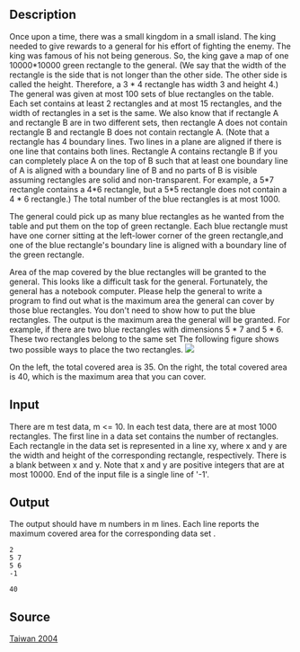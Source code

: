 <h2>Description</h2><p>Once upon a time, there was a small kingdom in a small island. The king needed to give rewards to a general for his effort of fighting the enemy. The king was famous of his not being generous. So, the king gave a map of one 10000*10000 green rectangle to the general. (We say that the width of the rectangle is the side that is not longer than the other side. The other side is called the height. Therefore, a 3 * 4 rectangle has width 3 and height 4.) The general was given at most 100 sets of blue rectangles on the table. Each set contains at least 2 rectangles and at most 15 rectangles, and the width of rectangles in a set is the same. We also know that if rectangle A and rectangle B are in two different sets, then rectangle A does not contain rectangle B and rectangle B does not contain rectangle A. (Note that a rectangle has 4 boundary lines. Two lines in a plane are aligned if there is one line that contains both lines. Rectangle A contains rectangle B if you can completely place A on the top of B such that at least one boundary line of A is aligned with a boundary line of B and no parts of B is visible assuming rectangles are solid and non-transparent. For example, a 5*7 rectangle contains a 4*6 rectangle, but a 5*5 rectangle does not contain a 4 * 6 rectangle.) The total number of the blue rectangles is at most 1000.
</p>
The general could pick up as many blue rectangles as he wanted from the table and put them on the top of green rectangle. Each blue rectangle must have one corner sitting at the left-lower corner of the green rectangle,and one of the blue rectangle's boundary line is aligned with a boundary line of the green rectangle.

Area of the map covered by the blue rectangles will be granted to the general. This looks like a difficult task for the general. Fortunately, the general has a notebook computer. Please help the general to write a program to find out what is the maximum area the general can cover by those blue rectangles. You don't need to show how to put the blue rectangles. The output is the maximum area the general will be granted. For example, if there are two blue rectangles with dimensions 5 * 7 and 5 * 6. These two rectangles belong to the same set The following figure shows two possible ways to place the two rectangles.
<img src="images/2703_1.jpg"><p>
</p>On the left, the total covered area is 35. On the right, the total covered area is 40, which is the maximum area that you can cover.<h2>Input</h2><p>There are m test data, m &lt;= 10. In each test data, there are at most 1000 rectangles. The first line in a data set contains the number of rectangles. Each rectangle in the data set is represented in a line xy, where x and y are the width and height of the corresponding rectangle, respectively. There is a blank between x and y. Note that x and y are positive integers that are at most 10000. End of the input file is a single line of '-1'.</p><h2>Output</h2><p>The output should have m numbers in m lines. Each line reports the maximum covered area for the corresponding data set .</p><pre><code class="language-input1">2
5 7
5 6
-1</code></pre><pre><code class="language-output1">40</code></pre><h2>Source</h2><a href="searchproblem?field=source&amp;key=Taiwan+2004">Taiwan 2004</a>
